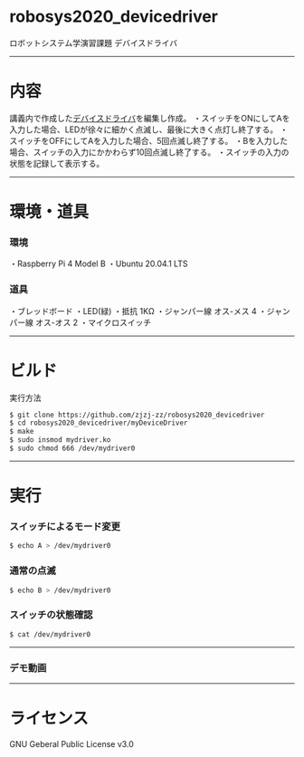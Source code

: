 # robosys2020_devicedriver

ロボットシステム学演習課題
デバイスドライバ

---

# 内容

講義内で作成した[デバイスドライバ](https://github.com/ryuichiueda/robosys_device_drivers/blob/master/myled.c)を編集し作成。
・スイッチをONにしてAを入力した場合、LEDが徐々に細かく点滅し、最後に大きく点灯し終了する。
・スイッチをOFFにしてAを入力した場合、5回点滅し終了する。
・Bを入力した場合、スイッチの入力にかかわらず10回点滅し終了する。
・スイッチの入力の状態を記録して表示する。

---

# 環境・道具

### 環境
・Raspberry Pi 4 Model B
・Ubuntu 20.04.1 LTS
### 道具
・ブレッドボード
・LED(緑)
・抵抗 1KΩ
・ジャンパー線 オス-メス 4
・ジャンパー線 オス-オス 2
・マイクロスイッチ

---

# ビルド

実行方法
```sh
$ git clone https://github.com/zjzj-zz/robosys2020_devicedriver
$ cd robosys2020_devicedriver/myDeviceDriver
$ make
$ sudo insmod mydriver.ko
$ sudo chmod 666 /dev/mydriver0
```

---

# 実行

### スイッチによるモード変更

```sh
$ echo A > /dev/mydriver0
```

### 通常の点滅

```sh
$ echo B > /dev/mydriver0
```

### スイッチの状態確認

```sh
$ cat /dev/mydriver0
```

---

### デモ動画

---

# ライセンス
GNU Geberal Public License v3.0
